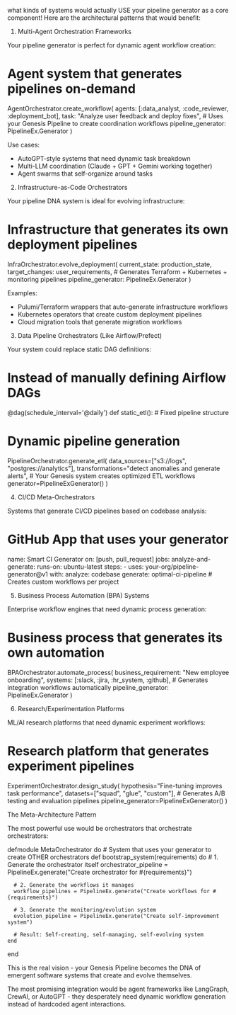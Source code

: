 what kinds of systems would actually USE your pipeline generator as a core component! Here are the architectural patterns that would
  benefit:

  1. Multi-Agent Orchestration Frameworks

  Your pipeline generator is perfect for dynamic agent workflow creation:

  # Agent system that generates pipelines on-demand
  AgentOrchestrator.create_workflow(
    agents: [:data_analyst, :code_reviewer, :deployment_bot],
    task: "Analyze user feedback and deploy fixes",
    # Uses your Genesis Pipeline to create coordination workflows
    pipeline_generator: PipelineEx.Generator
  )

  Use cases:
  - AutoGPT-style systems that need dynamic task breakdown
  - Multi-LLM coordination (Claude + GPT + Gemini working together)
  - Agent swarms that self-organize around tasks

  2. Infrastructure-as-Code Orchestrators

  Your pipeline DNA system is ideal for evolving infrastructure:

  # Infrastructure that generates its own deployment pipelines
  InfraOrchestrator.evolve_deployment(
    current_state: production_state,
    target_changes: user_requirements,
    # Generates Terraform + Kubernetes + monitoring pipelines
    pipeline_generator: PipelineEx.Generator
  )

  Examples:
  - Pulumi/Terraform wrappers that auto-generate infrastructure workflows
  - Kubernetes operators that create custom deployment pipelines
  - Cloud migration tools that generate migration workflows

  3. Data Pipeline Orchestrators (Like Airflow/Prefect)

  Your system could replace static DAG definitions:

  # Instead of manually defining Airflow DAGs
  @dag(schedule_interval='@daily')
  def static_etl():
      # Fixed pipeline structure

  # Dynamic pipeline generation
  PipelineOrchestrator.generate_etl(
      data_sources=["s3://logs", "postgres://analytics"],
      transformations="detect anomalies and generate alerts",
      # Your Genesis system creates optimized ETL workflows
      generator=PipelineExGenerator()
  )

  4. CI/CD Meta-Orchestrators

  Systems that generate CI/CD pipelines based on codebase analysis:

  # GitHub App that uses your generator
  name: Smart CI Generator
  on: [push, pull_request]
  jobs:
    analyze-and-generate:
      runs-on: ubuntu-latest
      steps:
        - uses: your-org/pipeline-generator@v1
          with:
            analyze: codebase
            generate: optimal-ci-pipeline
            # Creates custom workflows per project

  5. Business Process Automation (BPA) Systems

  Enterprise workflow engines that need dynamic process generation:

  # Business process that generates its own automation
  BPAOrchestrator.automate_process(
    business_requirement: "New employee onboarding",
    systems: [:slack, :jira, :hr_system, :github],
    # Generates integration workflows automatically
    pipeline_generator: PipelineEx.Generator
  )

  6. Research/Experimentation Platforms

  ML/AI research platforms that need dynamic experiment workflows:

  # Research platform that generates experiment pipelines
  ExperimentOrchestrator.design_study(
      hypothesis="Fine-tuning improves task performance",
      datasets=["squad", "glue", "custom"],
      # Generates A/B testing and evaluation pipelines
      pipeline_generator=PipelineExGenerator()
  )

  The Meta-Architecture Pattern

  The most powerful use would be orchestrators that orchestrate orchestrators:

  defmodule MetaOrchestrator do
    # System that uses your generator to create OTHER orchestrators
    def bootstrap_system(requirements) do
      # 1. Generate the orchestrator itself
      orchestrator_pipeline = PipelineEx.generate("Create orchestrator for #{requirements}")

      # 2. Generate the workflows it manages
      workflow_pipelines = PipelineEx.generate("Create workflows for #{requirements}")

      # 3. Generate the monitoring/evolution system
      evolution_pipeline = PipelineEx.generate("Create self-improvement system")

      # Result: Self-creating, self-managing, self-evolving system
    end
  end

  This is the real vision - your Genesis Pipeline becomes the DNA of emergent software systems that create and evolve themselves.

  The most promising integration would be agent frameworks like LangGraph, CrewAI, or AutoGPT - they desperately need dynamic workflow generation instead of
  hardcoded agent interactions.


